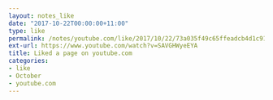 ```yaml
---
layout: notes_like
date: "2017-10-22T00:00:00+11:00"
type: like
permalink: /notes/youtube.com/like/2017/10/22/73a035f49c65ffeadcb4d1c91d4a542859a1290a.html
ext-url: https://www.youtube.com/watch?v=SAVGHWyeEYA
title: Liked a page on youtube.com
categories:
- like
- October
- youtube.com
---
```

